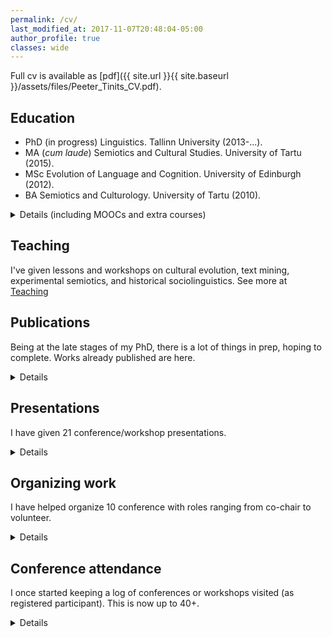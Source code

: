```yaml
---
permalink: /cv/
last_modified_at: 2017-11-07T20:48:04-05:00
author_profile: true
classes: wide
---
```


Full cv is available as [pdf]({{ site.url }}{{ site.baseurl }}/assets/files/Peeter_Tinits_CV.pdf).

## Education

- PhD (in progress) Linguistics. Tallinn University (2013-...).
- MA (*cum laude*) Semiotics and Cultural Studies. University of Tartu (2015).
- MSc Evolution of Language and Cognition. University of Edinburgh (2012).
- BA Semiotics and Culturology. University of Tartu (2010).

<details> <summary>Details (including MOOCs and extra courses)</summary>

</details>

## Teaching
I've given lessons and workshops on cultural evolution, text mining, experimental semiotics, and historical sociolinguistics. See more at [Teaching](teaching)

## Publications
Being at the late stages of my PhD, there is a lot of things in prep, hoping to complete. Works already published are here.
<details> <summary> Details </summary>

{% capture my_include %}{% include cv-pubs.md %}{% endcapture %}
{{ my_include | markdownify }}

</details>

## Presentations
I have given 21 conference/workshop presentations.
<details> <summary> Details </summary>
{% capture my_include %}{% include cv-pres.md %}{% endcapture %}
{{ my_include | markdownify }}

</details>

## Organizing work
I have helped organize 10 conference with roles ranging from co-chair to volunteer.
<details>
 <summary>Details</summary>
{% capture my_include %}{% include cv-orgs.md %}{% endcapture %}
{{ my_include | markdownify }}
</details>

## Conference attendance
I once started keeping a log of conferences or workshops visited (as registered participant). This is now up to 40+.
<details>
 <summary>Details</summary>

{% capture my_include %}{% include cv-meets.md %}{% endcapture %}
{{ my_include | markdownify }}

</details>